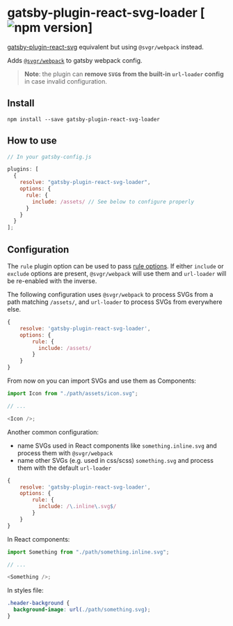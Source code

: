 # gatsby-plugin-react-svg-loader [![npm version](https://badge.fury.io/js/gatsby-plugin-react-svg-loader.svg)]

[gatsby-plugin-react-svg](https://github.com/jacobmischka/gatsby-plugin-react-svg) equivalent but using `@svgr/webpack` instead.

Adds [`@svgr/webpack`](https://github.com/smooth-code/svgr) to gatsby webpack config.

> **Note**: the plugin can **remove `SVG`s from the built-in `url-loader` config** in case invalid configuration.

## Install

`npm install --save gatsby-plugin-react-svg-loader`

## How to use

```js
// In your gatsby-config.js

plugins: [
  {
    resolve: "gatsby-plugin-react-svg-loader",
    options: {
      rule: {
        include: /assets/ // See below to configure properly
      }
    }
  }
];
```

## Configuration

The `rule` plugin option can be used to pass [rule options](https://webpack.js.org/configuration/module/#rule). If either `include` or `exclude` options are present, `@svgr/webpack` will use them and `url-loader` will be re-enabled with the inverse.

The following configuration uses `@svgr/webpack` to process SVGs from a path matching `/assets/`, and `url-loader` to process SVGs from everywhere else.

```js
{
    resolve: 'gatsby-plugin-react-svg-loader',
    options: {
        rule: {
          include: /assets/
        }
    }
}
```

From now on you can import SVGs and use them as Components:

```js
import Icon from "./path/assets/icon.svg";

// ...

<Icon />;
```

Another common configuration:

- name SVGs used in React components like `something.inline.svg` and process them with `@svgr/webpack`
- name other SVGs (e.g. used in css/scss) `something.svg` and process them with the default `url-loader`

```js
{
    resolve: 'gatsby-plugin-react-svg-loader',
    options: {
        rule: {
          include: /\.inline\.svg$/
        }
    }
}
```

In React components:

```js
import Something from "./path/something.inline.svg";

// ...

<Something />;
```

In styles file:

```css
.header-background {
  background-image: url(./path/something.svg);
}
```